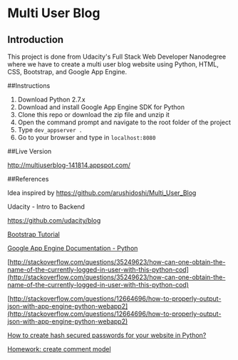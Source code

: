 # Multi User Blog

## Introduction
This project is done from Udacity's Full Stack Web Developer Nanodegree where we have to create a 
multi user blog website using Python, HTML, CSS, Bootstrap, and Google App Engine.

##Instructions
1. Download Python 2.7.x
2. Download and install Google App Engine SDK for Python
3. Clone this repo or download the zip file and unzip it
4. Open the command prompt and navigate to the root folder of the project
5. Type ```dev_appserver .```
6. Go to your browser and type in ```localhost:8080```

##Live Version

http://multiuserblog-141814.appspot.com/

##References

Idea inspired by https://github.com/arushidoshi/Multi_User_Blog

Udacity - Intro to Backend

https://github.com/udacity/blog

[Bootstrap Tutorial](http://www.w3schools.com/bootstrap/)

[Google App Engine Documentation - Python](https://cloud.google.com/python/)

[http://stackoverflow.com/questions/35249623/how-can-one-obtain-the-name-of-the-currently-logged-in-user-with-this-python-cod](http://stackoverflow.com/questions/35249623/how-can-one-obtain-the-name-of-the-currently-logged-in-user-with-this-python-cod)

[http://stackoverflow.com/questions/12664696/how-to-properly-output-json-with-app-engine-python-webapp2](http://stackoverflow.com/questions/12664696/how-to-properly-output-json-with-app-engine-python-webapp2)

[How to create hash secured passwords for your website in Python?](https://justinchanhk.wordpress.com/2015/06/09/how-to-create-hash-secured-passwords-for-your-website-in-python/)

[Homework: create comment model](https://djangogirls.gitbooks.io/django-girls-tutorial-extensions/content/homework_create_more_models/)
